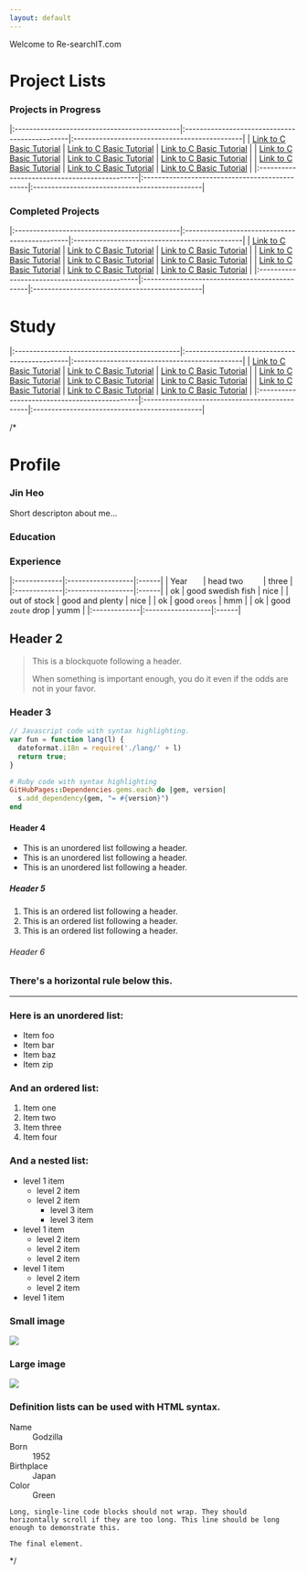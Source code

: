 ```yaml
---
layout: default
---
```


Welcome to Re-searchIT.com

# Project Lists
### Projects in Progress
|:---------------------------------------------|:----------------------------------------------|:----------------------------------------------|
|  [Link to C Basic Tutorial](pages/ctutorial) |   [Link to C Basic Tutorial](pages/ctutorial) |   [Link to C Basic Tutorial](pages/ctutorial) |
|  [Link to C Basic Tutorial](pages/ctutorial) |   [Link to C Basic Tutorial](pages/ctutorial) |   [Link to C Basic Tutorial](pages/ctutorial) |
|  [Link to C Basic Tutorial](pages/ctutorial) |   [Link to C Basic Tutorial](pages/ctutorial) |   [Link to C Basic Tutorial](pages/ctutorial) |
|:---------------------------------------------|:----------------------------------------------|:----------------------------------------------|

### Completed Projects
|:---------------------------------------------|:----------------------------------------------|:----------------------------------------------|
|  [Link to C Basic Tutorial](pages/ctutorial) |   [Link to C Basic Tutorial](pages/ctutorial) |   [Link to C Basic Tutorial](pages/ctutorial) |
|  [Link to C Basic Tutorial](pages/ctutorial) |   [Link to C Basic Tutorial](pages/ctutorial) |   [Link to C Basic Tutorial](pages/ctutorial) |
|  [Link to C Basic Tutorial](pages/ctutorial) |   [Link to C Basic Tutorial](pages/ctutorial) |   [Link to C Basic Tutorial](pages/ctutorial) |
|:---------------------------------------------|:----------------------------------------------|:----------------------------------------------|

# Study
|:---------------------------------------------|:----------------------------------------------|:----------------------------------------------|
|  [Link to C Basic Tutorial](pages/ctutorial) |   [Link to C Basic Tutorial](pages/ctutorial) |   [Link to C Basic Tutorial](pages/ctutorial) |
|  [Link to C Basic Tutorial](pages/ctutorial) |   [Link to C Basic Tutorial](pages/ctutorial) |   [Link to C Basic Tutorial](pages/ctutorial) |
|  [Link to C Basic Tutorial](pages/ctutorial) |   [Link to C Basic Tutorial](pages/ctutorial) |   [Link to C Basic Tutorial](pages/ctutorial) |
|:---------------------------------------------|:----------------------------------------------|:----------------------------------------------|


/*
# Profile 
### Jin Heo
Short descripton about me...

### Education

### Experience

|:-------------|:------------------|:------|
| Year         | head two          | three |
|:-------------|:------------------|:------|
| ok           | good swedish fish | nice  |
| out of stock | good and plenty   | nice  |
| ok           | good `oreos`      | hmm   |
| ok           | good `zoute` drop | yumm  |
|:-------------|:------------------|:------|








## [](#header-2)Header 2

> This is a blockquote following a header.
>
> When something is important enough, you do it even if the odds are not in your favor.

### [](#header-3)Header 3

```js
// Javascript code with syntax highlighting.
var fun = function lang(l) {
  dateformat.i18n = require('./lang/' + l)
  return true;
}
```

```ruby
# Ruby code with syntax highlighting
GitHubPages::Dependencies.gems.each do |gem, version|
  s.add_dependency(gem, "= #{version}")
end
```

#### [](#header-4)Header 4

*   This is an unordered list following a header.
*   This is an unordered list following a header.
*   This is an unordered list following a header.

##### [](#header-5)Header 5

1.  This is an ordered list following a header.
2.  This is an ordered list following a header.
3.  This is an ordered list following a header.

###### [](#header-6)Header 6



### There's a horizontal rule below this.

* * *

### Here is an unordered list:

*   Item foo
*   Item bar
*   Item baz
*   Item zip

### And an ordered list:

1.  Item one
1.  Item two
1.  Item three
1.  Item four

### And a nested list:

- level 1 item
  - level 2 item
  - level 2 item
    - level 3 item
    - level 3 item
- level 1 item
  - level 2 item
  - level 2 item
  - level 2 item
- level 1 item
  - level 2 item
  - level 2 item
- level 1 item

### Small image

![](https://assets-cdn.github.com/images/icons/emoji/octocat.png)

### Large image

![](https://guides.github.com/activities/hello-world/branching.png)


### Definition lists can be used with HTML syntax.

<dl>
<dt>Name</dt>
<dd>Godzilla</dd>
<dt>Born</dt>
<dd>1952</dd>
<dt>Birthplace</dt>
<dd>Japan</dd>
<dt>Color</dt>
<dd>Green</dd>
</dl>

```
Long, single-line code blocks should not wrap. They should horizontally scroll if they are too long. This line should be long enough to demonstrate this.
```

```
The final element.
```
*/
